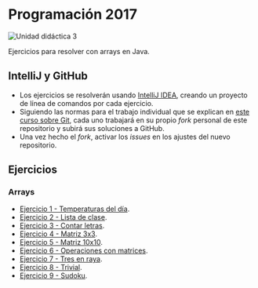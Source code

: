 # Programación 2017

![Unidad didáctica 3](https://img.shields.io/badge/UD-3-red.svg)

Ejercicios para resolver con arrays en Java.

## IntelliJ y GitHub

- Los ejercicios se resolverán usando [IntelliJ IDEA](https://www.jetbrains.com/idea/), creando un proyecto de línea de comandos por cada ejercicio.
- Siguiendo las normas para el trabajo individual que se explican en [este curso sobre Git](https://edx.egibide.org/courses/course-v1:Egibide+Egibide_Git+2017/about), cada uno trabajará en su propio _fork_ personal de este repositorio y subirá sus soluciones a GitHub.
- Una vez hecho el _fork_, activar los _issues_ en los ajustes del nuevo repositorio. 

## Ejercicios

### Arrays

- [Ejercicio 1 - Temperaturas del día](./01_temperaturas_dia/).
- [Ejercicio 2 - Lista de clase](./02_lista_clase/).
- [Ejercicio 3 - Contar letras](./03_contar_letras/).
- [Ejercicio 4 - Matriz 3x3](./04_matriz_3x3/).
- [Ejercicio 5 - Matriz 10x10](./05_matriz_10x10/).
- [Ejercicio 6 - Operaciones con matrices](./06_operaciones_matrices/).
- [Ejercicio 7 - Tres en raya](./07_tres_en_raya/).
- [Ejercicio 8 - Trivial](./08_trivial/).
- [Ejercicio 9 - Sudoku](./09_sudoku/).
